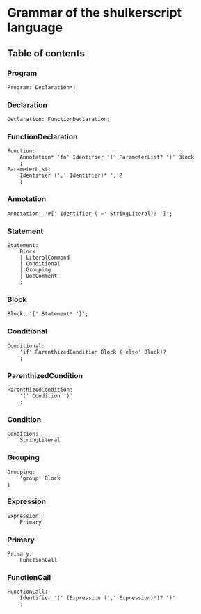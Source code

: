 # Grammar of the shulkerscript language

## Table of contents

### Program
```ebnf
Program: Declaration*;
```

### Declaration
```ebnf
Declaration: FunctionDeclaration;
```

### FunctionDeclaration
```ebnf
Function:
    Annotation* 'fn' Identifier '(' ParameterList? ')' Block
    ;
ParameterList:
    Identifier (',' Identifier)* ','?  
    ;
```

### Annotation
```ebnf
Annotation: '#[' Identifier ('=' StringLiteral)? ']';
```

### Statement
```ebnf
Statement:
    Block
    | LiteralCommand
    | Conditional
    | Grouping
    | DocComment
    ;
```

### Block
```ebnf	
Block: '{' Statement* '}';
```

### Conditional
```ebnf
Conditional:
    'if' ParenthizedCondition Block ('else' Block)?
    ;
```

### ParenthizedCondition
```ebnf
ParenthizedCondition:
    '(' Condition ')'
    ;
```

### Condition
```ebnf
Condition:
    StringLiteral
```

### Grouping
``` ebnf
Grouping:
    'group' Block
;
```

### Expression
```ebnf
Expression:
    Primary
```

### Primary
``` ebnf
Primary:
    FunctionCall
```

### FunctionCall
``` ebnf
FunctionCall:
    Identifier '(' (Expression (',' Expression)*)? ')'
    ;
```